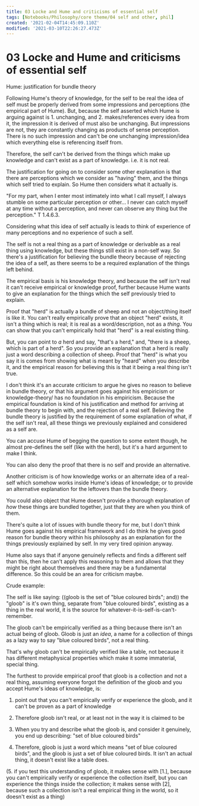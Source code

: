 ```yaml
---
title: 03 Locke and Hume and criticisms of essential self
tags: [Notebooks/Philosophy/core theme/04 self and other, phil]
created: '2021-02-04T14:45:09.110Z'
modified: '2021-03-10T22:26:27.473Z'
---
```


# 03 Locke and Hume and criticisms of essential self
Hume: justification for bundle theory 

 

Following Hume's theory of knowledge, for the self to be real the idea of self must be properly derived from some impressions and perceptions (the empirical part of Hume). But, because the self asserted which Hume is arguing against is 1. unchanging, and 2. makes/references every idea from it, the impression it is derived of must also be unchanging. But impressions are not, they are constantly changing as products of sense perception. There is no such impression and can't be one unchanging impression/idea which everything else is referencing itself from.  

Therefore, the self can't be derived from the things which make up knowledge and can't exist as a part of knowledge. i.e. it is not real. 

 

The justification for going on to consider some other explanation is that there are perceptions which we consider as "having" them, and the things which self tried to explain. So Hume then considers what it actually is. 

 

"For my part, when I enter most intimately into what I call myself, I always stumble on some particular perception or other... I never can catch myself at any time without a perception, and never can observe any thing but the perception." T 1.4.6.3. 

Considering what this idea of self actually is leads to think of experience of many perceptions and no experience of such a self. 

The self is not a real thing as a part of knowledge or derivable as a real thing using knowledge, but these things still exist in a non-self way. So there's a justification for believing the bundle theory because of rejecting the idea of a self, as there seems to be a required explanation of the things left behind. 

 

The empirical basis is his knowledge theory, and because the self isn't real it can't receive empirical or knowledge proof, further because Hume wants to give an explanation for the things which the self previously tried to explain. 

 

Proof that "herd" is actually a bundle of sheep and not an object/thing itself is like it. You can't really empirically prove that an object "herd" exists, it isn't a thing which is real; it is real as a word/description, not as a *thing*. You can show that you can't empirically hold that "herd" is a real existing thing. 

But, you can point to *a* herd and say, "that's a herd," and, "there is a sheep, which is part of a herd". So you provide an explanation that a herd is really just a word describing a collection of sheep. Proof that "herd" is what you say it is comes from showing what is meant by "heard" when you describe it, and the empirical reason for believing this is that it being a real thing isn't true. 

 

I don't think it's an accurate criticism to argue he gives no reason to believe in bundle theory, or that his argument goes against his empiricism or knowledge-theory/ has no foundation in his empiricism. Because the empirical foundation is kind of his justification and method for arriving at bundle theory to begin with, and the rejection of a real self. Believing the bundle theory is justified by the requirement of some explanation of what, if the self isn't real, all these things we previously explained and considered as a self are. 

 

You can accuse Hume of begging the question to some extent though, he almost pre-defines the self (like with the herd), but it's a hard argument to make I think. 

 

You can also deny the proof that there is no self and provide an alternative. 

 

Another criticism is of how knowledge works or an alternate idea of a real-self which somehow works inside Hume's ideas of knowledge; or to provide an alternative explanation for the leftovers than the bundle theory. 

 

You could also object that Hume doesn't provide a thorough explanation of *how* these things are bundled together, just that they are when you think of them. 

 

There's quite a lot of issues with bundle theory for me, but I don't think Hume goes against his empirical framework and I do think he gives good reason for bundle theory within his philosophy as an explanation for the things previously explained by self. In my very tired opinion anyway. 

 

Hume also says that if anyone genuinely reflects and finds a different self than this, then he can't apply this reasoning to them and allows that they might be right about themselves and there may be a fundamental difference. So this could be an area for criticism maybe. 

 

 

Crude example: 

The self is like saying: ((gloob is the set of "blue coloured birds"; and)) the "gloob" is it's own thing, separate from "blue coloured birds", existing as a thing in the real world, it is the source for whatever-it-is-self-is-can't-remember. 

The gloob can't be empirically verified as a thing because there isn't an actual being of gloob. Gloob is just an _idea_, a  name for a collection of things as a lazy way to say "blue coloured birds", not a real thing. 

That's why gloob can't be empirically verified like a table, not because it has different metaphysical properties which make it some immaterial, special thing. 

 

The furthest to provide empirical proof that gloob is a collection and not a real thing, assuming everyone forgot the definition of the gloob and you accept Hume's ideas of knowledge, is: 

 

1. point out that you can't empirically verify or experience the gloob, and it can't be proven as a part of knowledge 

2. Therefore gloob isn't real, or at least not in the way it is claimed to be 

3. When you try and describe what the gloob is, and consider it genuinely, you end up describing: "set of blue coloured birds" 

4. Therefore, gloob is just a word which means "set of blue coloured birds", and the gloob is just a set of blue coloured birds. It isn't an actual thing, it doesn't exist like a table does. 

(5. if you test this understanding of gloob, it makes sense with [1.], because you can't empirically verify or experience the collection itself, but you can experience the things inside the collection; it makes sense with [2], because such a collection isn't a real empirical thing in the world, so it doesn't exist as a thing) 
